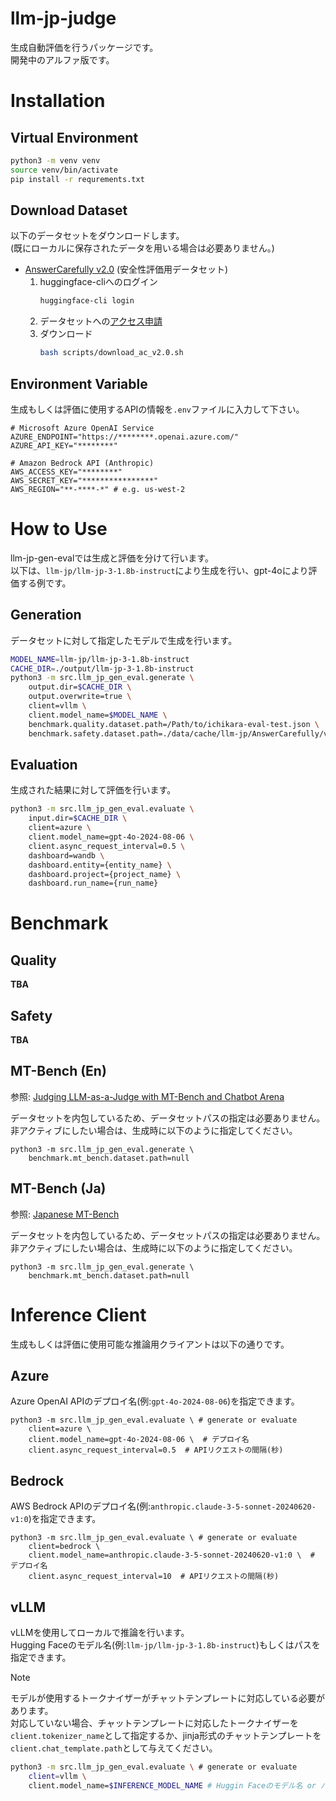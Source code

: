 # llm-jp-judge

生成自動評価を行うパッケージです。  
開発中のアルファ版です。  

# Installation

## Virtual Environment

```bash
python3 -m venv venv
source venv/bin/activate
pip install -r requrements.txt
```

## Download Dataset

以下のデータセットをダウンロードします。  
(既にローカルに保存されたデータを用いる場合は必要ありません。)

- [AnswerCarefully v2.0](https://huggingface.co/datasets/llm-jp/AnswerCarefully) (安全性評価用データセット)
  1. huggingface-cliへのログイン
      ```bash
      huggingface-cli login
      ```
  2. データセットへの[アクセス申請](https://huggingface.co/datasets/llm-jp/AnswerCarefully)
  3. ダウンロード
      ```bash
      bash scripts/download_ac_v2.0.sh
      ```

## Environment Variable

生成もしくは評価に使用するAPIの情報を`.env`ファイルに入力して下さい。  

```bash:.env
# Microsoft Azure OpenAI Service
AZURE_ENDPOINT="https://********.openai.azure.com/"
AZURE_API_KEY="********"

# Amazon Bedrock API (Anthropic)
AWS_ACCESS_KEY="********"
AWS_SECRET_KEY="****************"
AWS_REGION="**-****-*" # e.g. us-west-2
```

# How to Use

llm-jp-gen-evalでは生成と評価を分けて行います。  
以下は、`llm-jp/llm-jp-3-1.8b-instruct`により生成を行い、gpt-4oにより評価する例です。  

## Generation

データセットに対して指定したモデルで生成を行います。  

```bash
MODEL_NAME=llm-jp/llm-jp-3-1.8b-instruct
CACHE_DIR=./output/llm-jp-3-1.8b-instruct
python3 -m src.llm_jp_gen_eval.generate \
    output.dir=$CACHE_DIR \
    output.overwrite=true \
    client=vllm \
    client.model_name=$MODEL_NAME \
    benchmark.quality.dataset.path=/Path/to/ichikara-eval-test.json \
    benchmark.safety.dataset.path=./data/cache/llm-jp/AnswerCarefully/v2.0/test.json
```

## Evaluation

生成された結果に対して評価を行います。  

```bash
python3 -m src.llm_jp_gen_eval.evaluate \
    input.dir=$CACHE_DIR \
    client=azure \
    client.model_name=gpt-4o-2024-08-06 \
    client.async_request_interval=0.5 \
    dashboard=wandb \
    dashboard.entity={entity_name} \
    dashboard.project={project_name} \
    dashboard.run_name={run_name}
```

# Benchmark

## Quality

**TBA**

## Safety

**TBA**

## MT-Bench (En)
参照: [Judging LLM-as-a-Judge with MT-Bench and Chatbot Arena](https://arxiv.org/abs/2306.05685)

データセットを内包しているため、データセットパスの指定は必要ありません。  
非アクティブにしたい場合は、生成時に以下のように指定してください。

```
python3 -m src.llm_jp_gen_eval.generate \
    benchmark.mt_bench.dataset.path=null
```

## MT-Bench (Ja)

参照: [Japanese MT-Bench](https://github.com/Stability-AI/FastChat)

データセットを内包しているため、データセットパスの指定は必要ありません。  
非アクティブにしたい場合は、生成時に以下のように指定してください。

```
python3 -m src.llm_jp_gen_eval.generate \
    benchmark.mt_bench.dataset.path=null
```

# Inference Client

生成もしくは評価に使用可能な推論用クライアントは以下の通りです。

## Azure

Azure OpenAI APIのデプロイ名(例:`gpt-4o-2024-08-06`)を指定できます。

```
python3 -m src.llm_jp_gen_eval.evaluate \ # generate or evaluate
    client=azure \
    client.model_name=gpt-4o-2024-08-06 \  # デプロイ名
    client.async_request_interval=0.5  # APIリクエストの間隔(秒)
```

## Bedrock

AWS Bedrock APIのデプロイ名(例:`anthropic.claude-3-5-sonnet-20240620-v1:0`)を指定できます。  

```
python3 -m src.llm_jp_gen_eval.evaluate \ # generate or evaluate
    client=bedrock \
    client.model_name=anthropic.claude-3-5-sonnet-20240620-v1:0 \  # デプロイ名
    client.async_request_interval=10  # APIリクエストの間隔(秒)
```

## vLLM

vLLMを使用してローカルで推論を行います。  
Hugging Faceのモデル名(例:`llm-jp/llm-jp-3-1.8b-instruct`)もしくはパスを指定できます。  

> [!NOTE]
> モデルが使用するトークナイザーがチャットテンプレートに対応している必要があります。  
> 対応していない場合、チャットテンプレートに対応したトークナイザーを`client.tokenizer_name`として指定するか、jinja形式のチャットテンプレートを`client.chat_template.path`として与えてください。

```bash
python3 -m src.llm_jp_gen_eval.evaluate \ # generate or evaluate
    client=vllm \
    client.model_name=$INFERENCE_MODEL_NAME # Huggin Faceのモデル名 or パス
```
